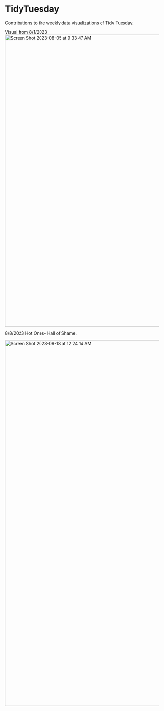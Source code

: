 # TidyTuesday
Contributions to the weekly data visualizations of Tidy Tuesday.

Visual from 8/1/2023
<img width="952" alt="Screen Shot 2023-08-05 at 9 33 47 AM" src="https://github.com/pdority/TidyTuesday/assets/130414977/4345ebcf-c0ab-441e-82c3-9573d5220677">

8/8/2023 Hot Ones- Hall of Shame.

<img width="1193" alt="Screen Shot 2023-09-18 at 12 24 14 AM" src="https://github.com/pdority/TidyTuesday/assets/130414977/40c13d21-ff8b-4461-8375-2dcac427818f">
